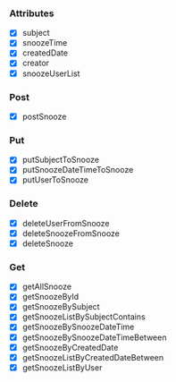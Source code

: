 ### Attributes

- [x] subject
- [x] snoozeTime
- [x] createdDate
- [x] creator
- [x] snoozeUserList

### Post

- [x] postSnooze

### Put

- [x] putSubjectToSnooze
- [x] putSnoozeDateTimeToSnooze
- [x] putUserToSnooze

### Delete

- [x] deleteUserFromSnooze
- [x] deleteSnoozeFromSnooze
- [x] deleteSnooze

### Get

- [x] getAllSnooze
- [x] getSnoozeById
- [x] getSnoozeBySubject
- [x] getSnoozeListBySubjectContains
- [x] getSnoozeBySnoozeDateTime
- [x] getSnoozeBySnoozeDateTimeBetween
- [x] getSnoozeByCreatedDate
- [x] getSnoozeListByCreatedDateBetween
- [x] getSnoozeListByUser
